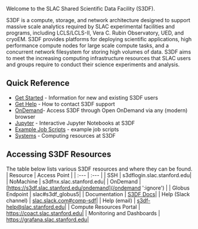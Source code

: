 Welcome to the SLAC Shared Scientific Data Facility (S3DF).

S3DF is a compute, storage, and network architecture designed to support
massive scale analytics required by SLAC experimental facilities
and programs, including LCLS/LCLS-II, Vera C. Rubin Observatory, UED, and cryoEM. S3DF provides platforms for deploying scientific applications, high performance compute nodes for large scale compute tasks, and a concurrent network filesystem for storing high volumes of data. S3DF aims to meet the increasing computing infrastructure resources that SLAC users and groups require to conduct their science experiments and analysis.


## Quick Reference

- [Get Started](getstarted.md) - Information for new and existing S3DF users
- [Get Help](contact-us.md) - How to contact S3DF support
- [OnDemand](interactive-compute.md#using-a-browser-and-ondemand)- Access S3DF through Open OnDemand via any (modern) browser
- [Jupyter](interactive-compute.md#jupyter) - Interactive Jupyter Notebooks at S3DF
- [Example Job Scripts](reference.md#create-a-batch-script) - example job scripts
- [Systems](batch-compute.md#cluster-and-repos) - Computing resources at S3DF

## Accessing S3DF Resources
The table below lists various S3DF resources and where they can be found.
| Resource 	| Access Point |
| :--- | :--- |
| SSH 	|  s3dflogin.slac.stanford.edu|
| NoMachine |  s3dfnx.slac.stanford.edu|
| OnDemand 	| [https://s3df.slac.stanford.edu/ondemand](/ondemand ':ignore') |
| Globus Endpoint 	| slac#s3df_globus5|
| Documentation | [S3DF Docs](README.md#ignore)|
| Help (Slack channel) | [slac.slack.com#comp-sdf](https://app.slack.com/client/T1X4J8FJ8/C01965DTG91)|
| Help (email) | s3df-help@slac.stanford.edu|
| Compute Resources Portal | https://coact.slac.stanford.edu|
| Monitoring and Dashboards | https://grafana.slac.stanford.edu|
